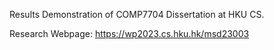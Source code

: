 Results Demonstration of COMP7704 Dissertation at HKU CS.

Research Webpage: https://wp2023.cs.hku.hk/msd23003
